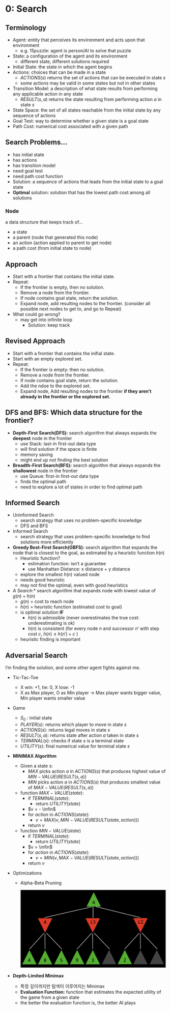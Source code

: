# 0: Search

## Terminology

- Agent: entity that perceives its environment and acts upon that environment
    - e.g. 15puzzle: agent is person/AI to solve that puzzle
- State: a configuration of the agent and its environment
    - different state, different solutions required
- Initial State: the state in which the agent begins
- Actions: choices that can be made in a state
    - $ACTIONS(s)$ returns the set of actions that can be executed in state $s$
    - some actions may be valid in some states but not in other states
- Transition Model: a description of what state results from performing any applicable action in any state
    - $RESULT(s,a)$ returns the state resulting from performing action $a$ in state $s$
- State Space: the set of all states reachable from the initial state by any sequence of actions
- Goal Test: way to determine whether a given state is a goal state
- Path Cost: numerical cost associated with a given path

## Search Problems...

- has initial state
- has actions
- has transition model
- need goal test
- need path cost function
- Solution: a sequence of actions that leads from the initial state to a goal state
- **Optimal** solution: solution that has the lowest path cost among all solutions

### Node

a data structure that keeps track of...

- a state
- a parent (node that generated this node)
- an action (action applied to parent to get node)
- a path cost (from initial state to node)

## Approach

- Start with a frontier that contains the initial state.
- Repeat:
    - If the frontier is empty, then no solution.
    - Remove a node from the frontier.
    - If node contains goal state, return the solution.
    - Expand node, add resulting nodes to the frontier.
    (consider all possible next nodes to get to, and go to Repeat)
- What could go wrong?
    - may get into infinite loop
        - Solution: keep track

## Revised Approach

- Start with a frontier that contains the inifial state.
- Start with an empty explored set.
- Repeat:
    - If the frontier is empty: then no solution.
    - Remove a node from the frontier.
    - If node contains goal state, return the solution.
    - Add the ndoe to the explored set.
    - Expand node,
    Add resulting nodes to the frontier **if they aren’t already in the frontier or the explored set.**

## DFS and BFS: Which data structure for the frontier?

- **Depth-First Search(DFS):**
search algorithm that always expands the **deepest** node in the frontier
    - use Stack: last-in first-out data type
    - will find solution if the space is finite
    - memory saving
    - might end up not finding the best solution
- **Breadth-First Search(BFS):**
search algorithm that always expands the **shallowest** node in the frontier
    - use Queue: first-in first-out data type
    - finds the optimal path
    - need to explore a lot of states in order to find optimal path

## Informed Search

- Uninformed Search
    - search strategy that uses no problem-specific knowledge
    - DFS and BFS
- Informed Search
    - search strategy that uses problem-specific knowledge to find solutions more efficiently
- **Greedy Best-First Search(GBFS):**
search algorithm that expands the node that is closest to the goal, as estimated by a heuristic function $h(n)$
    - Heuristic function?
        - estimation function: isn’t a guarantee
        - use Manhattan Distance: x distance + y distance
    - explore the smallest $h(n)$ valued node
    - needs good heuristic
    - may not find the optimal, even with good heuristics
- **A* Search:**
search algorithm that expands node with lowest value of  $g(n) + h(n)$
    - $g(n)$ = cost to reach node
    - $h(n)$ = heuristic function (estimated cost to goal)
    - is optimal solution **IF**
        - $h(n)$ is admissible (never overestimates the true cost: underestimating is ok)
        - $h(n)$ is consistent 
        (for every node $n$ and successor $n'$ with step cost $c$, $h(n)\le h(n') + c$ )
    - heuristic finding is important

## Adversarial Search

I’m finding the solution, and some other agent fights against me.

- Tic-Tac-Toe
    - X win: +1, tie: 0, X lose: -1
    - X as Max player, O as Min player
    → Max player wants bigger value, Min player wants smaller value
- Game
    - $S_0$ : initial state
    - $PLAYER(s)$: returns which player to move in state $s$
    - $ACTIONS(s)$: returns legal moves in state $s$
    - $RESULT(s, a)$: returns state after action $a$ taken in state $s$
    - $TERMINAL(s)$: checks if state $s$ is a terminal state
    - $UTILITY(s)$: final numerical value for terminal state $s$
- **MINIMAX Algorithm**
    - Given a state s:
        - $MAX$ picks action $a$ in $ACTIONS(s)$ that produces highest value of $MIN-VALUE(RESULT(s,a))$
        - $MIN$ picks action $a$ in $ACTIONS(s)$ that produces smallest value of $MAX-VALUE(RESULT(s,a))$
    - function $MAX-VALUE(state)$:
        - if $TERMINAL(state):$
            - return $UTILITY(state)$
        - $v = - \infin$
        - for $action$ in $ACTIONS(state)$:
            - $v = MAX(v, MIN-VALUE(RESULT(state, action)))$
        - return $v$
    - function $MIN-VALUE(state)$
        - if $TERMINAL(state):$
            - return $UTILITY(state)$
        - $v = \infin$
        - for $action$ in $ACTIONS(state)$:
            - $v = MIN(v, MAX-VALUE(RESULT(state, action)))$
        - return $v$
- Optimizations
    - Alpha-Beta Pruning
        
        ![Untitled](0-Search/Untitled.png)
        

- **Depth-Limited Minimax**
    - 특정 깊이까지만 탐색이 이루어지는 Minimax
    - **Evaluation Function:** 
    function that estimates the expected utility of the game from a given state
    - the better the evaluation function is, the better AI plays